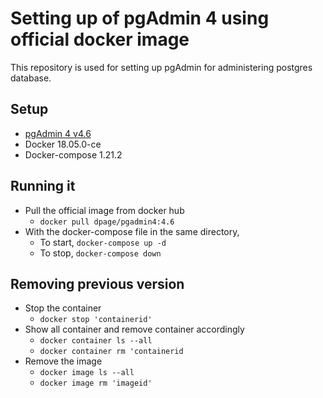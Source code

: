 # Setting up of pgAdmin 4 using official docker image
This repository is used for setting up pgAdmin for administering postgres database.

## Setup
- [pgAdmin 4 v4.6](https://hub.docker.com/r/dpage/pgadmin4/ "pgAdmin Official Docker Image")
- Docker 18.05.0-ce 
- Docker-compose 1.21.2

## Running it
- Pull the official image from docker hub
    - `docker pull dpage/pgadmin4:4.6`
- With the docker-compose file in the same directory,
    - To start, `docker-compose up -d` 
    - To stop, `docker-compose down `
    
## Removing previous version
- Stop the container
    - `docker stop 'containerid'`
- Show all container and remove container accordingly
    - `docker container ls --all`
    - `docker container rm 'containerid`
- Remove the image
    - `docker image ls --all`
    - `docker image rm 'imageid'`
    